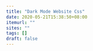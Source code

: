 ```yaml
---
title: "Dark Mode Website Css"
date: 2020-05-21T15:38:50+08:00
itemurl: ""
sites: ""
tags: []
draft: false
---
```


